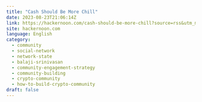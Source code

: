 ```yaml
---
title: "Cash Should Be More Chill"
date: 2023-08-23T21:06:14Z
link: https://hackernoon.com/cash-should-be-more-chill?source=rss&utm_medium=RSS&utm_source=news.12bit.vn
site: hackernoon.com
language: English
category:
  - community
  - social-network
  - network-state
  - balaji-srinivasan
  - community-engagement-strategy
  - community-building
  - crypto-community
  - how-to-build-crypto-community
draft: false
---
```

